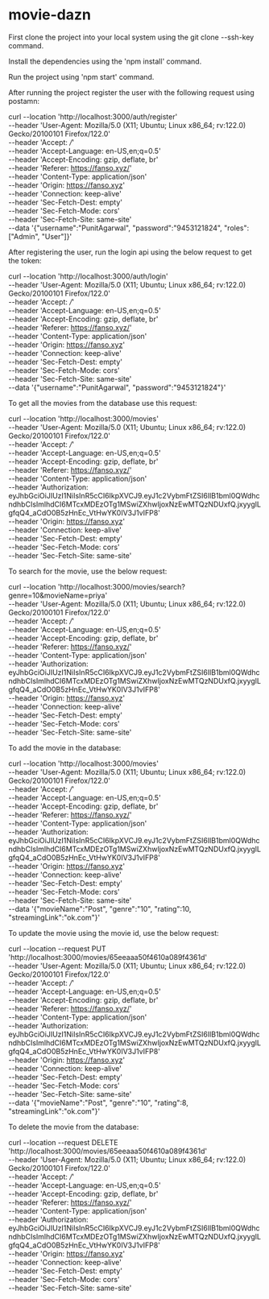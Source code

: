 # movie-dazn

First clone the project into your local system using the git clone --ssh-key command.

Install the dependencies using the 'npm install' command.

Run the project using 'npm start' command.

After running the project register the user with the following request using postamn:

curl --location 'http://localhost:3000/auth/register' \
--header 'User-Agent: Mozilla/5.0 (X11; Ubuntu; Linux x86_64; rv:122.0) Gecko/20100101 Firefox/122.0' \
--header 'Accept: */*' \
--header 'Accept-Language: en-US,en;q=0.5' \
--header 'Accept-Encoding: gzip, deflate, br' \
--header 'Referer: https://fanso.xyz/' \
--header 'Content-Type: application/json' \
--header 'Origin: https://fanso.xyz' \
--header 'Connection: keep-alive' \
--header 'Sec-Fetch-Dest: empty' \
--header 'Sec-Fetch-Mode: cors' \
--header 'Sec-Fetch-Site: same-site' \
--data '{"username":"PunitAgarwal", "password":"9453121824", "roles":["Admin", "User"]}'

After registering the user, run the login api using the below request to get the token:

curl --location 'http://localhost:3000/auth/login' \
--header 'User-Agent: Mozilla/5.0 (X11; Ubuntu; Linux x86_64; rv:122.0) Gecko/20100101 Firefox/122.0' \
--header 'Accept: */*' \
--header 'Accept-Language: en-US,en;q=0.5' \
--header 'Accept-Encoding: gzip, deflate, br' \
--header 'Referer: https://fanso.xyz/' \
--header 'Content-Type: application/json' \
--header 'Origin: https://fanso.xyz' \
--header 'Connection: keep-alive' \
--header 'Sec-Fetch-Dest: empty' \
--header 'Sec-Fetch-Mode: cors' \
--header 'Sec-Fetch-Site: same-site' \
--data '{"username":"PunitAgarwal", "password":"9453121824"}'

To get all the movies from the database use this request:

curl --location 'http://localhost:3000/movies' \
--header 'User-Agent: Mozilla/5.0 (X11; Ubuntu; Linux x86_64; rv:122.0) Gecko/20100101 Firefox/122.0' \
--header 'Accept: */*' \
--header 'Accept-Language: en-US,en;q=0.5' \
--header 'Accept-Encoding: gzip, deflate, br' \
--header 'Referer: https://fanso.xyz/' \
--header 'Content-Type: application/json' \
--header 'Authorization: eyJhbGciOiJIUzI1NiIsInR5cCI6IkpXVCJ9.eyJ1c2VybmFtZSI6IlB1bml0QWdhcndhbCIsImlhdCI6MTcxMDEzOTg1MSwiZXhwIjoxNzEwMTQzNDUxfQ.jxyyglLgfqQ4_aCdO0B5zHnEc_VtHwYK0IV3J1vIFP8' \
--header 'Origin: https://fanso.xyz' \
--header 'Connection: keep-alive' \
--header 'Sec-Fetch-Dest: empty' \
--header 'Sec-Fetch-Mode: cors' \
--header 'Sec-Fetch-Site: same-site'

To search for the movie, use the below request:

curl --location 'http://localhost:3000/movies/search?genre=10&movieName=priya' \
--header 'User-Agent: Mozilla/5.0 (X11; Ubuntu; Linux x86_64; rv:122.0) Gecko/20100101 Firefox/122.0' \
--header 'Accept: */*' \
--header 'Accept-Language: en-US,en;q=0.5' \
--header 'Accept-Encoding: gzip, deflate, br' \
--header 'Referer: https://fanso.xyz/' \
--header 'Content-Type: application/json' \
--header 'Authorization: eyJhbGciOiJIUzI1NiIsInR5cCI6IkpXVCJ9.eyJ1c2VybmFtZSI6IlB1bml0QWdhcndhbCIsImlhdCI6MTcxMDEzOTg1MSwiZXhwIjoxNzEwMTQzNDUxfQ.jxyyglLgfqQ4_aCdO0B5zHnEc_VtHwYK0IV3J1vIFP8' \
--header 'Origin: https://fanso.xyz' \
--header 'Connection: keep-alive' \
--header 'Sec-Fetch-Dest: empty' \
--header 'Sec-Fetch-Mode: cors' \
--header 'Sec-Fetch-Site: same-site'

To add the movie in the database:

curl --location 'http://localhost:3000/movies' \
--header 'User-Agent: Mozilla/5.0 (X11; Ubuntu; Linux x86_64; rv:122.0) Gecko/20100101 Firefox/122.0' \
--header 'Accept: */*' \
--header 'Accept-Language: en-US,en;q=0.5' \
--header 'Accept-Encoding: gzip, deflate, br' \
--header 'Referer: https://fanso.xyz/' \
--header 'Content-Type: application/json' \
--header 'Authorization: eyJhbGciOiJIUzI1NiIsInR5cCI6IkpXVCJ9.eyJ1c2VybmFtZSI6IlB1bml0QWdhcndhbCIsImlhdCI6MTcxMDEzOTg1MSwiZXhwIjoxNzEwMTQzNDUxfQ.jxyyglLgfqQ4_aCdO0B5zHnEc_VtHwYK0IV3J1vIFP8' \
--header 'Origin: https://fanso.xyz' \
--header 'Connection: keep-alive' \
--header 'Sec-Fetch-Dest: empty' \
--header 'Sec-Fetch-Mode: cors' \
--header 'Sec-Fetch-Site: same-site' \
--data '{"movieName":"Post", "genre":"10", "rating":10, "streamingLink":"ok.com"}'

To update the movie using the movie id, use the below request:

curl --location --request PUT 'http://localhost:3000/movies/65eeaaa50f4610a089f4361d' \
--header 'User-Agent: Mozilla/5.0 (X11; Ubuntu; Linux x86_64; rv:122.0) Gecko/20100101 Firefox/122.0' \
--header 'Accept: */*' \
--header 'Accept-Language: en-US,en;q=0.5' \
--header 'Accept-Encoding: gzip, deflate, br' \
--header 'Referer: https://fanso.xyz/' \
--header 'Content-Type: application/json' \
--header 'Authorization: eyJhbGciOiJIUzI1NiIsInR5cCI6IkpXVCJ9.eyJ1c2VybmFtZSI6IlB1bml0QWdhcndhbCIsImlhdCI6MTcxMDEzOTg1MSwiZXhwIjoxNzEwMTQzNDUxfQ.jxyyglLgfqQ4_aCdO0B5zHnEc_VtHwYK0IV3J1vIFP8' \
--header 'Origin: https://fanso.xyz' \
--header 'Connection: keep-alive' \
--header 'Sec-Fetch-Dest: empty' \
--header 'Sec-Fetch-Mode: cors' \
--header 'Sec-Fetch-Site: same-site' \
--data '{"movieName":"Post", "genre":"10", "rating":8, "streamingLink":"ok.com"}'

To delete the movie from the database:

curl --location --request DELETE 'http://localhost:3000/movies/65eeaaa50f4610a089f4361d' \
--header 'User-Agent: Mozilla/5.0 (X11; Ubuntu; Linux x86_64; rv:122.0) Gecko/20100101 Firefox/122.0' \
--header 'Accept: */*' \
--header 'Accept-Language: en-US,en;q=0.5' \
--header 'Accept-Encoding: gzip, deflate, br' \
--header 'Referer: https://fanso.xyz/' \
--header 'Content-Type: application/json' \
--header 'Authorization: eyJhbGciOiJIUzI1NiIsInR5cCI6IkpXVCJ9.eyJ1c2VybmFtZSI6IlB1bml0QWdhcndhbCIsImlhdCI6MTcxMDEzOTg1MSwiZXhwIjoxNzEwMTQzNDUxfQ.jxyyglLgfqQ4_aCdO0B5zHnEc_VtHwYK0IV3J1vIFP8' \
--header 'Origin: https://fanso.xyz' \
--header 'Connection: keep-alive' \
--header 'Sec-Fetch-Dest: empty' \
--header 'Sec-Fetch-Mode: cors' \
--header 'Sec-Fetch-Site: same-site'



